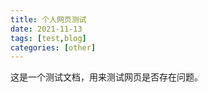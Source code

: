 ```yaml
---
title: 个人网页测试
date: 2021-11-13
tags: [test,blog]
categories: [other]
---
```


这是一个测试文档，用来测试网页是否存在问题。



